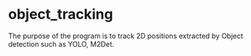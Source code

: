 # object_tracking

The purpose of the program is to track 2D positions extracted by Object detection such as YOLO, M2Det.

